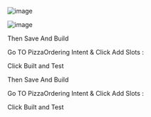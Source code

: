 
![image](https://github.com/subhamo1/AWS-DevOps_-Project/assets/101514854/2f2fddf9-eaa9-4606-881e-bdba3fae56f1)





![image](https://github.com/subhamo1/AWS-DevOps_-Project/assets/101514854/c07fb59c-2c10-4729-a345-fd9fb4c5ca74)

 









 

 

 


 


 


 
 

 

 
 
 

Then Save And Build


 


 

 


 



 

 


 


 

 

 




 


 

 


 

 




Go TO PizzaOrdering Intent  & Click Add Slots :


 

 


 

 

 

 




 
 


Click Built and Test


 


 

 

 







 

 

 


 


 


 
 

 

 
 
 

Then Save And Build


 


 

 


 



 

 


 


 

 

 




 


 

 


 

 




Go TO PizzaOrdering Intent  & Click Add Slots :


 

 


 

 

 

 




 
 


Click Built and Test


 


 

 

 






